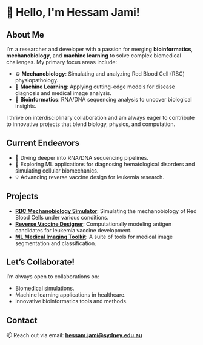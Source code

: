 # 👋 Hello, I'm Hessam Jami!  

## About Me  
I’m a researcher and developer with a passion for merging **bioinformatics**, **mechanobiology**, and **machine learning** to solve complex biomedical challenges. My primary focus areas include:  

- ⚙️ **Mechanobiology**: Simulating and analyzing Red Blood Cell (RBC) physiopathology.  
- 🤖 **Machine Learning**: Applying cutting-edge models for disease diagnosis and medical image analysis.
- 🧬 **Bioinformatics**: RNA/DNA sequencing analysis to uncover biological insights.  

I thrive on interdisciplinary collaboration and am always eager to contribute to innovative projects that blend biology, physics, and computation.  

## Current Endeavors  
- 🌱 Diving deeper into RNA/DNA sequencing pipelines.  
- 🏥 Exploring ML applications for diagnosing hematological disorders and simulating cellular biomechanics.  
- 💡 Advancing reverse vaccine design for leukemia research.  

## Projects  
- **[RBC Mechanobiology Simulator](#)**: Simulating the mechanobiology of Red Blood Cells under various conditions.  
- **[Reverse Vaccine Designer](#)**: Computationally modeling antigen candidates for leukemia vaccine development.  
- **[ML Medical Imaging Toolkit](#)**: A suite of tools for medical image segmentation and classification.  

## Let’s Collaborate!  
I’m always open to collaborations on:  
- Biomedical simulations.  
- Machine learning applications in healthcare.  
- Innovative bioinformatics tools and methods.  

## Contact  
📫 Reach out via email: **hessam.jami@sydney.edu.au**  
